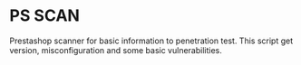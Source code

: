 
# PS SCAN

Prestashop scanner for basic information to penetration test. 
This script get version, misconfiguration and some basic vulnerabilities.


